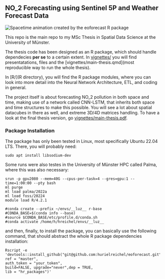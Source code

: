 ## NO_2 Forecasting using Sentinel 5P and Weather Forecast Data

![Spacetime animation created by the eoforecast R package](vignettes/images/spacetime-animation.gif)

This repo is the main repo to my MSc Thesis in Spatial Data Science at the University of Münster. 

The thesis code has been designed as an R package, which should handle dependecies **per se** to a certain extent. In [vignettes/](vignettes) you will find presentatations, files and the [vignettes/main-thesis.qmd](most reproducible way to run the whole thesis). 

In [R/](R directory), you will find the R package modules, where you can look into more detail into the Neural Network Architecture, ETL, and coding in general. 

The project itself is about forecasting NO_2 pollution in both space and time, making use of a network called CNN-LSTM, that inherits both space and time structures to make this possible. You will see a lot about spatial datacubes in there as well, and extreme 3D/4D matrices handling. To have a look at the final thesis version, go [vignettes/main-thesis.pdf](here).

### Package Installation

The package has only been tested in Linux, most specifically Ubuntu 22.04 LTS. There, you will probably need:

```
sudo apt install libsodium-dev
```

Some runs were also testes in the University of Münster HPC called Palma, where this was also necessary:

```
srun -p gpu2080 --mem=40G --cpus-per-task=4 --gres=gpu:1 --time=1:00:00 --pty bash
ml purge
ml load palma/2022a
ml load foss/20224
module load R/4.2.1

#conda create --prefix ~/envs/__luz__ r-base
#CONDA_BASE=$(conda info --base)
#source $CONDA_BASE/etc/profile.d/conda.sh
#conda activate /home/h/hreichel/envs/__luz__
```

and then, finally, to install the package, you can basically use the following command, that should abstract the whole R package dependencies installation: 

```
Rscript -e 'devtools::install_github("git@github.com:hurielreichel/eoforecast.git",
ref = "master",
auth_token = "your_token",
build=FALSE, upgrade="never",dep = TRUE,
lib = "hr_packages")'
```
